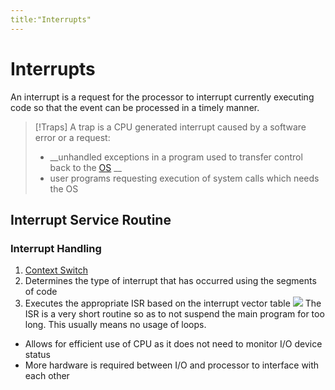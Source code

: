 ```yaml
---
title:"Interrupts"
---
```

# Interrupts
An interrupt is a request for the processor to interrupt currently executing code so that the event can be processed in a timely manner. 

> [!Traps]
A trap is a CPU generated interrupt caused by a software error or a request:
> - __unhandled exceptions in a program used to transfer control back to the [OS](2005%20Operating%20Systems.md) __ 
> - user programs requesting execution of system calls which needs the OS
## Interrupt Service Routine
### Interrupt Handling
1. [Context Switch](Notes/Context%20Switch.md) 
2. Determines the type of interrupt that has occurred using the segments of code
3. Executes the appropriate ISR based on the interrupt vector table
![](https://i.imgur.com/Dd7mo5y.png)
The ISR is a very short routine so as to not suspend the main program for too long. This usually means no usage of loops.
- Allows for efficient use of CPU as it does not need to monitor I/O device status
- More hardware is required between I/O and processor to interface with each other
